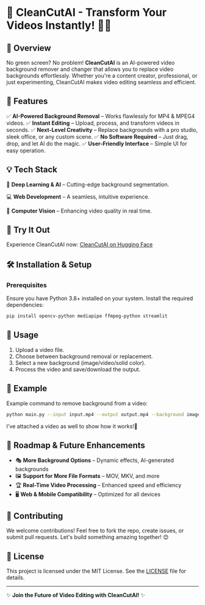 # 🚀 CleanCutAI - Transform Your Videos Instantly! 🎥✨ 
    
## 📌 Overview 
No green screen? No problem! **CleanCutAI** is an AI-powered video background remover and changer that allows you to replace video backgrounds effortlessly. Whether you're a content creator, professional, or just experimenting, CleanCutAI makes video editing seamless and efficient. 

## 🎯 Features
✅ **AI-Powered Background Removal** – Works flawlessly for MP4 & MPEG4 videos.
✅ **Instant Editing** – Upload, process, and transform videos in seconds.
✅ **Next-Level Creativity** – Replace backgrounds with a pro studio, sleek office, or any custom scene.
✅ **No Software Required** – Just drag, drop, and let AI do the magic.
✅ **User-Friendly Interface** – Simple UI for easy operation.
 
## 💡 Tech Stack
🚀 **Deep Learning & AI** – Cutting-edge background segmentation.

💻 **Web Development** – A seamless, intuitive experience.

🎨 **Computer Vision** – Enhancing video quality in real time.

## 🔗 Try It Out
Experience CleanCutAI now: [CleanCutAI on Hugging Face](https://huggingface.co/spaces/maithililok25/CleanCutAI)

## 🛠️ Installation & Setup
### Prerequisites
Ensure you have Python 3.8+ installed on your system. Install the required dependencies:
```bash
pip install opencv-python mediapipe ffmpeg-python streamlit
```


## 📸 Usage
1. Upload a video file.
2. Choose between background removal or replacement.
3. Select a new background (image/video/solid color).
4. Process the video and save/download the output.

## 📌 Example
Example command to remove background from a video:
```bash
python main.py --input input.mp4 --output output.mp4 --background image.jpg
```

I've attached a video as well to show how it works!🙌

## 🚀 Roadmap & Future Enhancements
- 🎭 **More Background Options** – Dynamic effects, AI-generated backgrounds
- 🖼️ **Support for More File Formats** – MOV, MKV, and more
- 🏆 **Real-Time Video Processing** – Enhanced speed and efficiency
- 🖥️ **Web & Mobile Compatibility** – Optimized for all devices

## 🤝 Contributing
We welcome contributions! Feel free to fork the repo, create issues, or submit pull requests. Let's build something amazing together! 😊

## 📜 License
This project is licensed under the MIT License. See the [LICENSE](LICENSE) file for details.

---
✨ **Join the Future of Video Editing with CleanCutAI!** ✨
